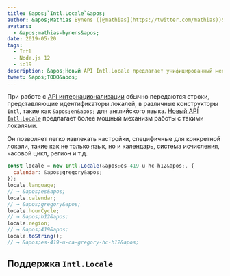 ```yaml
---
title: &apos;`Intl.Locale`&apos;
author: &apos;Mathias Bynens ([@mathias](https://twitter.com/mathias))&apos;
avatars:
  - &apos;mathias-bynens&apos;
date: 2019-05-20
tags:
  - Intl
  - Node.js 12
  - io19
description: &apos;Новый API Intl.Locale предлагает унифицированный механизм работы с локалями, который является более удобным, чем использование строк.&apos;
tweet: &apos;TODO&apos;
---
```

При работе с [API интернационализации](/features/tags/intl) обычно передаются строки, представляющие идентификаторы локалей, в различные конструкторы `Intl`, такие как `&apos;en&apos;` для английского языка. [Новый API `Intl.Locale`](https://github.com/tc39/proposal-intl-locale) предлагает более мощный механизм работы с такими локалями.

<!--truncate-->
Он позволяет легко извлекать настройки, специфичные для конкретной локали, такие как не только язык, но и календарь, система исчисления, часовой цикл, регион и т.д.

```js
const locale = new Intl.Locale(&apos;es-419-u-hc-h12&apos;, {
  calendar: &apos;gregory&apos;
});
locale.language;
// → &apos;es&apos;
locale.calendar;
// → &apos;gregory&apos;
locale.hourCycle;
// → &apos;h12&apos;
locale.region;
// → &apos;419&apos;
locale.toString();
// → &apos;es-419-u-ca-gregory-hc-h12&apos;
```

## Поддержка `Intl.Locale`

<feature-support chrome="74 /blog/v8-release-74#intl.locale"
                 firefox="no"
                 safari="no"
                 nodejs="12 https://twitter.com/mathias/status/1120700101637353473"
                 babel="no"></feature-support>
